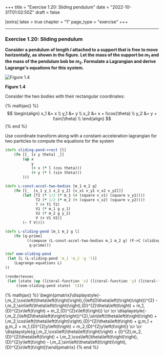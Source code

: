 +++
title = "Exercise 1.20: Sliding pendulum"
date = "2022-10-31T01:02:50Z"
draft = false

[extra]
latex = true
chapter = "1"
page_type = "exercise"
+++







---
### Exercise 1.20: Sliding pendulum

**Consider a pendulum of length $l$ attached to a support that is free to move horizontally, as shown in the figure. Let the mass of the support be $m_1$ and the mass of the pendulum bob be $m_2$. Formulate a Lagrangian and derive Lagrange's equations for this system.**

![Figure 1.4](/images/projects/sicm-workbook/figure-1.4.jpg)

**Figure 1.4**



Consider the two bodies with their rectangular coordinates:

{% mathjax() %}
$$
\begin{align}
x_1 &= x \\
y_1 &= y \\
x_2 &= x + l\cos{\theta} \\
y_2 &= y + l\sin{\theta} \\
\end{align}
$$
{% end %}



Use coordinate transform along with a constant-acceleration lagrangian for two particles to compute the equations for the system

```clojure
(defn sliding-pend->rect [l]
    (fn [[_ [x y theta] _]]
        (up x
            y
            (+ x (* l (cos theta)))
            (+ y (* l (sin theta)))
        )))

(defn L-const-accel-two-bodies [m_1 m_2 g]
    (fn [[_  [x_1 y_1 x_2 y_2] [v_x1 v_y1 v_x2 v_y2]]]
        (let [T1 (* 1/2 (* m_1 (+ (square v_x1) (square v_y1))))
              T2 (* 1/2 (* m_2 (+ (square v_x2) (square v_y2))))
              T (+ T1 T2)
              V1 (* m_1 g y_1)
              V2 (* m_2 g y_2)
              V (+ V1 V2)]
        (- T V))))

(defn L-sliding-pend [m_1 m_2 g l]
    (fn [q-prime]
          ((compose (L-const-accel-two-bodies m_1 m_2 g) (F->C (sliding-pend->rect l)))
           q-prime)))

(def eom-sliding-pend 
 (let [L (L-sliding-pend 'm_1 'm_2 'g 'l)]
    (Lagrange-equations L)
))

(rendertexvec
 (let [state (up (literal-function 'x) (literal-function 'y) (literal-function 'theta))]
     ((eom-sliding-pend state) 't)))
```

{% mathjax() %}
\begin{pmatrix}\displaystyle{- l\,m_2\,\cos\left(\theta\left(t\right)\right)\,{\left(D\theta\left(t\right)\right)}^{2} - l\,m_2\,\sin\left(\theta\left(t\right)\right)\,{D}^{2}\theta\left(t\right) + m_1\,{D}^{2}x\left(t\right) + m_2\,{D}^{2}x\left(t\right)} \cr \cr \displaystyle{- l\,m_2\,{\left(D\theta\left(t\right)\right)}^{2}\,\sin\left(\theta\left(t\right)\right) + l\,m_2\,\cos\left(\theta\left(t\right)\right)\,{D}^{2}\theta\left(t\right) + g\,m_1 + g\,m_2 + m_1\,{D}^{2}y\left(t\right) + m_2\,{D}^{2}y\left(t\right)} \cr \cr \displaystyle{g\,l\,m_2\,\cos\left(\theta\left(t\right)\right) + {l}^{2}\,m_2\,{D}^{2}\theta\left(t\right) + l\,m_2\,\cos\left(\theta\left(t\right)\right)\,{D}^{2}y\left(t\right) - l\,m_2\,\sin\left(\theta\left(t\right)\right)\,{D}^{2}x\left(t\right)}\end{pmatrix}
{% end %}

